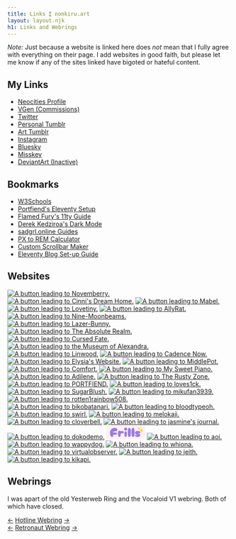 ```yaml
---
title: Links ⁑ nonkiru.art
layout: layout.njk
h1: Links and Webrings
---
```


*Note:* Just because a website is linked here does *not* mean that I fully agree with everything on their page. 
I add websites in good faith, but please let me know if any of the sites linked have bigoted or hateful content.

## My Links
- [Neocities Profile](https://neocities.org/site/nonkiru)
- [VGen (Commissions)](https://vgen.co/nonkiru)
- [Twitter](https://twitter.com/nonkiru_)
- [Personal Tumblr](https://nonkiru-personal.tumblr.com/)
- [Art Tumblr](https://nonkiru.tumblr.com/)
- [Instagram](https://www.instagram.com/non.kiru/)
- [Bluesky](https://bsky.app/profile/nonkiru.art)
- [Misskey](https://misskey.io/@nonkiru)
- [DeviantArt (Inactive)](https://www.deviantart.com/nonkiru)

## Bookmarks
- [W3Schools](https://www.w3schools.com/)
- [Portfiend's Eleventy Setup](https://portfiend.quest/p/resource/guides/my-eleventy-setup/)
- [Flamed Fury's 11ty Guide](https://flamedfury.com/guides/11ty-homepage-neocities/)
- [Derek Kedziroa's Dark Mode](https://derekkedziora.com/blog/dark-mode-revisited)
- [sadgrl.online Guides](https://sadgrl.online/learn/)
- [PX to REM Calculator](https://nekocalc.com/px-to-rem-converter)
- [Custom Scrollbar Maker](https://codepen.io/stephenpaton-tech/full/JjRvGmY)
- [Eleventy Blog Set-up Guide](https://cfjedimaster.github.io/eleventy-blog-guide/guide.html)

## Websites
<a href="http://berry.heartette.net/"><img src="../assets/img/buttons/novemberry.gif" alt="A button leading to Novemberry."></a>
<a href="https://cinni.net/"><img src="../assets/img/buttons/cinni.gif" alt="A button leading to Cinni's Dream Home."></a>
<a href="https://fraildoll111.wixsite.com/mabelsdollhouse"><img src="../assets/img/buttons/mabel.png" alt="A button leading to Mabel."></a>
<a href="https://www.lovetiny.art/"><img src="../assets/img/buttons/lovetinybutton.gif" alt="A button leading to Lovetiny."></a>
<a href="https://allyratworld.com/"><img src="../assets/img/buttons/allyrat.png" alt="A button leading to AllyRat."></a>
<a href="https://nine-moonbeams.neocities.org/"><img src="../assets/img/buttons/nine-moonbeams.gif" alt="A button leading to Nine-Moonbeams."></a>
<a href="https://lazer-bunny.neocities.org/"><img src="../assets/img/buttons/lazer-bunny.gif" alt="A button leading to Lazer-Bunny."></a>
<a href="https://theabsoluterealm.com/"><img src="../assets/img/buttons/arbutton.gif" alt="A button leading to The Absolute Realm."></a>
<a href="https://cursedfate.neocities.org/"><img src="../assets/img/buttons/cursedfate.png" alt="A button leading to Cursed Fate."></a>
<a href="https://xandra.cc/"><img src="../assets/img/buttons/alexandra.png" alt="A button leading to the Museum of Alexandra."></a>
<a href="https://linwood.neocities.org/"><img src="../assets/img/buttons/linwoodbutton.png" alt="A button leading to Linwood."></a>
<a href="https://cadence.moe/"><img src="../assets/img/buttons/cadence_now.png" alt="A button leading to Cadence Now."></a>
<a href="https://le.alphamethyl.barr0w.net/~elysia"><img src="../assets/img/buttons/elysia.png" alt="A button leading to Elysia's Website."></a>
<a href="https://middlepot.com/"><img src="../assets/img/buttons/middlepot.png" alt="A button leading to MiddlePot."></a>
<a href="https://comfort.neocities.org/"><img src="../assets/img/buttons/comfort-pixel.gif" alt="A button leading to Comfort."></a>
<a href="https://mysweetpiano.neocities.org/"><img src="../assets/img/buttons/mysweetpiano.gif" alt="A button leading to My Sweet Piano."></a>
<a href="https://adilene.net/"><img src="../assets/img/buttons/adilene.png" alt="A button leading to Adilene."></a>
<a href="https://the-rusty.zone/home"><img src="../assets/img/buttons/rustyzone.gif" alt="A button leading to The Rusty Zone."></a>
<a href="https://portfiend.quest/"><img src="../assets/img/buttons/portfiend.png" alt="A button leading to PORTFIEND."></a>
<a href="https://loves1ck.neocities.org/"><img src="../assets/img/buttons/lovesick.png" alt="A button leading to loves1ck."></a>
<a href="https://sugarblush.neocities.org/"><img src="../assets/img/buttons/sugarblush-button.png" alt="A button leading to SugarBlush."></a>
<a href="https://mikufan3939.neocities.org/"><img src="../assets/img/buttons/mikuhell.png" alt="A button leading to mikufan3939."></a>
<a href="https://rotten1rainbow508.neocities.org/"><img src="../assets/img/buttons/rottenrainbow.gif" alt="A button leading to rotten1rainbow508."></a>
<a href="https://www.bikobatanari.art"><img src="../assets/img/buttons/bikobatanari.gif" alt="A button leading to bikobatanari."></a>
<a href="https://bloodtypeoh.neocities.org"><img src="../assets/img/buttons/bloodtypeoh_butt.gif" alt="A button leading to bloodtypeoh."></a>
<a href="https://swirl.neocities.org/"><img src="../assets/img/buttons/swirlbutton.gif" alt="A button leading to swirl."></a>
<a href="https://melokaji.neocities.org/"><img src="../assets/img/buttons/melobutton.gif" alt="A button leading to melokaji."></a>
<a href="https://cloverbell.neocities.org/"><img src="../assets/img/buttons/cloverbell.gif" alt="A button leading to cloverbell."></a>
<a href="https://jasm1nii.xyz/"><img src="../assets/img/buttons/jasmines-journal.png" alt="A button leading to jasmine's journal."></a>
<a href="hhttps://dokode.moe/"><img src="../assets/img/buttons/dokodemobutton3.gif" alt="A button leading to dokodemo."></a>
<a href="https://fri11s.neocities.org" target="_blank"><span style="clip:rect(0 0 0 0);clip-path:inset(50%);height:1px;overflow:hidden;position:absolute;white-space:nowrap;width:1px">Frills' internet emporium</span><style>@keyframes fri11sl{0%{fill:hsl(255,70%,70%)}10%{fill:hsl(330,100%,40%)}50%{fill:hsl(10,100%,50%)}60%{fill:hsl(51,100%,50%)}80%{fill:hsl(153,100%,40%)}100%{fill:hsl(204,100%,50%)}}.frillsl-tx{fill: hsl(330, 70%, 70%)}@media (prefers-reduced-motion: no-preference){.frillsl-tx{animation: fri11sl 10s 0s infinite forwards alternate}}</style><svg xmlns="http://www.w3.org/2000/svg" width="88" height="31" aria-hidden="true"><path fill="#fff0f5" d="M83 0H5a5 5 0 0 0-5 5v21a5 5 0 0 0 5 5h78a5 5 0 0 0 5-5V5a5 5 0 0 0-5-5Z"/><path class="frillsl-tx" d="M23.8 17c.5.3.7.8.7 1.6 0 1-.4 1.7-1.2 2-1 .4-2.2.5-3.4.5h-4.2v1.8c0 2.1-.8 3.2-2.5 3.2-1.4 0-2.5-.8-3.3-2.4-.8-1.5-1.2-4-1.2-7.4 0-2 .4-3.9 1.3-5.5 1.6-3 5-5 8.4-5.1 2.8-.2 6.8 1 6.8 4.3s-3.2 3.4-5.7 3.4c-1.7 0-4.1.7-4.1 2.7h3.7c1.5 0 3.4 0 4.7.9Zm6 9.1c-1.2 0-2-.7-2.5-2.2-.7-2.8-1-6.1-.4-9 .3-1.6 1.1-2.8 2.7-2.8 1 0 2 .4 2.2 1.4a4 4 0 0 1 1.7-.8c1.4-.4 2.8-.4 4.1.2 1.4.6 2.8 2.3 2.1 3.9-.4.9-1.2 1.4-2.2 1.4-1.7 0-2.8-1-4.2.5-1.2 1.2-.8 3.3-.9 4.8 0 1.5-1 2.6-2.6 2.6Zm14-14.1c-2 0-3.3-1.8-3.3-3.6 0-2 1.5-3.5 3.4-3.5 2 0 3.4 1.6 3.4 3.5S45.7 12 43.8 12Zm0 14.1c-1.6 0-2.3-1.2-2.4-2.7-.3-2.5-.3-5 0-7.4.2-1.4 1-2.5 2.5-2.5s2.3 1.3 2.5 2.7c.3 2.5.3 5 0 7.4-.3 1.5-.9 2.5-2.6 2.5Zm8.4 0c-2.3 0-3-2.4-3.2-4.3a58 58 0 0 1 0-11.6c.2-2 .8-4.5 3.2-4.5 2.4 0 3.2 3.8 3.3 4.5.3 3.8.2 7.7-.2 11.5-.1 1.8-.9 4.4-3.1 4.4Zm8.3 0c-2.3 0-3-2.4-3.2-4.3a58 58 0 0 1 0-11.6c.2-2 1-4.5 3.3-4.5 2.4 0 3 2.5 3.2 4.5.3 3.8.3 7.7-.1 11.5-.1 1.9-1 4.4-3.2 4.4Zm10 0c-1.8 0-5.6-.5-5.6-3 0-.6.2-1 .6-1.4.4-.3 1-.5 1.5-.5 1 0 1.5.8 2.3.9.6 0 .9-.7.3-1l-2.1-.9c-1.4-.8-2.7-1.8-2.6-3.5 0-1.7 1.6-3 3.1-3.7 2-.8 4.3-.7 6.4-.1 1.3.4 2.9 1.5 2.9 3 0 1.6-1.9 2.3-3.2 1.5-.4-.2-1.3-.5-1.5 0-.1.5.2.8.6.9 1.1.4 2 .9 2.7 1.4a3 3 0 0 1 1 2.4c0 1.2-.5 2.2-1.7 3-1.2.7-2.7 1-4.7 1Z"/><path fill="gold" d="M76.2 4.2a2 2 0 0 1 1.5 1.5 2 2 0 0 1 1.6-1.5V4a2 2 0 0 1-1.5-1.5h-.1A2 2 0 0 1 76.2 4c-.1 0-.1.1 0 .2ZM71 7.3a3.7 3.7 0 0 1 2.6 2.6h.3a3.7 3.7 0 0 1 2.6-2.6c.1 0 .1-.2 0-.2a3.6 3.6 0 0 1-2.6-2.7h-.3A3.7 3.7 0 0 1 71 7.1c-.1 0-.1.1 0 .2ZM75.4 11.4a5.5 5.5 0 0 1 4 4h.3a5.5 5.5 0 0 1 4-4v-.3a5.5 5.5 0 0 1-4-4c0-.1-.3-.1-.4 0a5.5 5.5 0 0 1-3.9 4c-.2 0-.2.3 0 .3Z"/></svg></a>
<a href="https://a0i.neocities.org/"><img src="../assets/img/buttons/aoi.gif" alt="A button leading to aoi."></a>
<a href="https://wappydog.neocities.org/"><img src="../assets/img/buttons/wappy.gif" alt="A button leading to wappydog."></a>
<a href="https://whiona.me/"><img src="../assets/img/buttons/whiona_button.png" alt="A button leading to whiona."></a>
<a href="https://virtualobserver.moe/"><img src="../assets/img/buttons/virtualobserver.png" alt="A button leading to virtualobserver."></a>
<a href="https://jeith.neocities.org/"><img src="../assets/img/buttons/jeith.jpg" alt="A button leading to jeith."></a>
<a href="https://kikapi.neocities.org/"><img src="../assets/img/buttons/kikapi.gif" alt="A button leading to kikapi."></a>
		
## Webrings
I was apart of the old Yesterweb Ring and the Vocaloid V1 webring. Both of which have closed.
<div id='neossg'>
  <script type="text/javascript" src="https://neossg.neocities.org/onionring-variables.js"></script>
  <script type="text/javascript" src="https://neossg.neocities.org/onionring-widget.js"></script>
</div>
<div class="yw-nav" style="display: inline;">
    <a href="https://hotlinewebring.club/nonkiru/previous"><-</a>
</div>
<div class="yw-nav" style="display: inline;">
    <a href="https://hotlinewebring.club/">Hotline Webring</a>
</div>
<div class="yw-nav" style="display: inline;">
    <a href="https://hotlinewebring.club/nonkiru/next">-></a>
</div>
<br>
<div class="yw-nav" style="display: inline;">
    <a href="https://webring.dinhe.net/prev/https://nonkiru.art"><-</a>
</div>
<div class="yw-nav" style="display: inline;">
    <a href="https://webring.dinhe.net/">Retronaut Webring</a>
</div>
<div class="yw-nav" style="display: inline;">
    <a href="https://webring.dinhe.net/next/https://nonkiru.art">-></a>
</div>
<br><script src="https://nuthead.neocities.org/ring/ring.js"></script>
<br>
<div id="autiring">
<script type="text/javascript" src="https://macaque.moe/autiring/onionring-variables.js"></script>
<script type="text/javascript" src="https://macaque.moe/autiring/onionring-widget.js"></script>
</div>